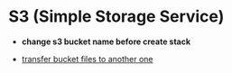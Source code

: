 # S3 (Simple Storage Service)

* **change s3 bucket name before create stack**

* [transfer bucket files to another one](https://aws.amazon.com/tw/premiumsupport/knowledge-center/account-transfer-s3/)
